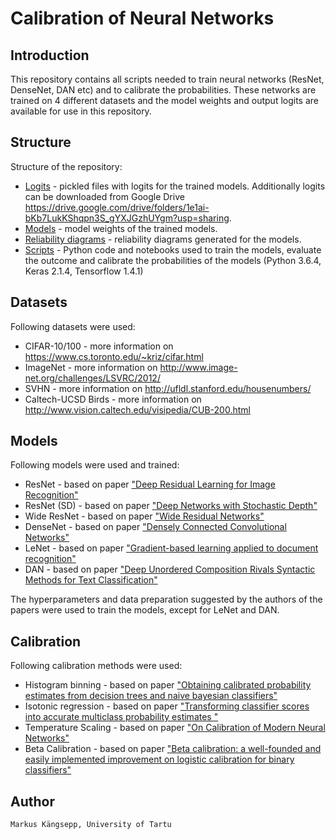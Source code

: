 # Calibration of Neural Networks
## Introduction
This repository contains all scripts needed to train neural networks (ResNet, DenseNet, DAN etc) and to calibrate the probabilities. These networks are trained on 4 different datasets and the model weights and output logits are available for use in this repository.

## Structure
Structure of the repository:
- [Logits](logits) - pickled files with logits for the trained models. Additionally logits can be downloaded from Google Drive https://drive.google.com/drive/folders/1e1ai-bKb7LukKShqpn3S_gYXJGzhUYgm?usp=sharing.
- [Models](models) - model weights of the trained models.
- [Reliability diagrams](reliability_diagrams) - reliability diagrams generated for the models.
- [Scripts](scripts) - Python code and notebooks used to train the models, evaluate the outcome and calibrate the probabilities of the models (Python 3.6.4, Keras 2.1.4, Tensorflow 1.4.1)

## Datasets

Following datasets were used:
- CIFAR-10/100 - more information on https://www.cs.toronto.edu/~kriz/cifar.html
- ImageNet - more information on http://www.image-net.org/challenges/LSVRC/2012/
- SVHN - more information on http://ufldl.stanford.edu/housenumbers/
- Caltech-UCSD Birds - more information on http://www.vision.caltech.edu/visipedia/CUB-200.html

## Models
Following models were used and trained:
- ResNet - based on paper ["Deep Residual Learning for Image Recognition"](https://arxiv.org/abs/1512.03385)
- ResNet (SD) - based on paper ["Deep Networks with Stochastic Depth"](https://arxiv.org/abs/1603.09382)
- Wide ResNet - based on paper ["Wide Residual Networks"](https://arxiv.org/abs/1605.07146)
- DenseNet - based on paper ["Densely Connected Convolutional Networks"](https://arxiv.org/abs/1608.06993)
- LeNet - based on paper ["Gradient-based learning applied to document recognition"](https://ieeexplore.ieee.org/document/726791/)
- DAN - based on paper ["Deep Unordered Composition Rivals Syntactic Methods for Text Classification"](https://www.researchgate.net/publication/301404438_Deep_Unordered_Composition_Rivals_Syntactic_Methods_for_Text_Classification)

The hyperparameters and data preparation suggested by the authors of the papers were used to train the models, except for LeNet and DAN.

## Calibration
Following calibration methods were used:
- Histogram binning - based on paper ["Obtaining calibrated probability estimates from
decision trees and naive bayesian classifiers"](https://dl.acm.org/citation.cfm?id=655658)
- Isotonic regression - based on paper ["Transforming classifier scores into accurate multiclass probability estimates
"](https://dl.acm.org/citation.cfm?id=775151)
- Temperature Scaling - based on paper ["On Calibration of Modern Neural Networks"](https://arxiv.org/abs/1706.04599)
- Beta Calibration - based on paper ["Beta calibration: a well-founded and easily implemented improvement on logistic calibration for binary classifiers"](http://proceedings.mlr.press/v54/kull17a.html)

## Author
	Markus Kängsepp, University of Tartu
